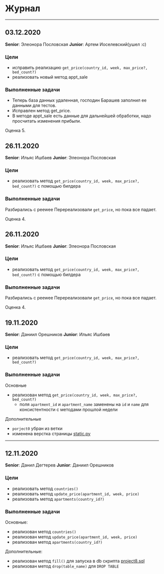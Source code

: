 # Журнал

---
## 03.12.2020

**Senior**: Элеонора Пословская
**Junior**: Артем Иоселевский(ушел :с)

### Цели

- исправить реализацию `get_price(country_id, week, max_price?, bed_count?)` 
- реализовать новый метод appt_sale
### Выполненные задачи

- Теперь база данных удаленная, господин Барашев заполнил ее данными для тестов.
- Исправлен метод get_price.
- В методе appt_sale есть данные для дальнейшей обработки, надо просчитать изменения прибыли.


Оценка 5.

## 26.11.2020

**Senior**: Ильяс Ишбаев
**Junior**: Элеонора Пословская

### Цели

- реализовать метод `get_price(country_id, week, max_price?, bed_count?)` с помощью билдера

### Выполненные задачи

Разбирались с peewee
Перереализовали `get_price`, но пока все падает.  

Оценка 4.



## 26.11.2020

**Senior**: Ильяс Ишбаев
**Junior**: Элеонора Пословская

### Цели

- реализовать метод `get_price(country_id, week, max_price?, bed_count?)` с помощью билдера

### Выполненные задачи

Разбирались с peewee
Перереализовали `get_price`, но пока все падает.  

Оценка 4.



## 19.11.2020

**Senior**: Даниил Орешников
**Junior**: Ильяс Ишбаев

### Цели

- реализовать метод `get_price(country_id, week, max_price?, bed_count?)`

### Выполненные задачи

Основные
- реализован метод `get_price(country_id, week, max_price?, bed_count?)`
    - поля `apartment_id` и `apartment_name` заменены на `id` и `name` для консистентности с методами прошлой недели

Дополнительные
- `porject0` убран из ветки
- изменена верстка страницы [static.py](project8/static.py)

---

## 12.11.2020

**Senior**: Данил Дегтерев
**Junior**: Даниил Орешников

### Цели

- реализовать метод `countries()`
- реализовать метод `update_price(apartment_id, week, price)`
- реализовать метод `apartments(country_id?)`

### Выполненные задачи

Основные:
- реализован метод `countries()`
- реализован метод `update_price(apartment_id, week, price)`
- реализован метод `apartments(country_id?)`

Дополнительные:
- реализован метод `fill()` для запуска в db скрипта [project8.sql](project8/project8.sql)
- реализован метод `drop(table_name)` для `DROP TABLE`